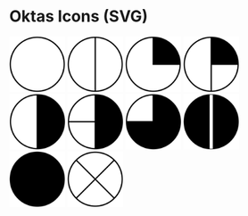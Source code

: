 # Oktas Icons (SVG)
<img src="https://github.com/Fyruz/oktas-icons/blob/main/oktas_0.svg" width="100" height="100" />
<img src="https://github.com/Fyruz/oktas-icons/blob/main/oktas_1.svg" width="100" height="100" />
<img src="https://github.com/Fyruz/oktas-icons/blob/main/oktas_2.svg" width="100" height="100" />
<img src="https://github.com/Fyruz/oktas-icons/blob/main/oktas_3.svg" width="100" height="100" />
<img src="https://github.com/Fyruz/oktas-icons/blob/main/oktas_4.svg" width="100" height="100" />
<img src="https://github.com/Fyruz/oktas-icons/blob/main/oktas_5.svg" width="100" height="100" />
<img src="https://github.com/Fyruz/oktas-icons/blob/main/oktas_6.svg" width="100" height="100" />
<img src="https://github.com/Fyruz/oktas-icons/blob/main/oktas_7.svg" width="100" height="100" />
<img src="https://github.com/Fyruz/oktas-icons/blob/main/oktas_8.svg" width="100" height="100" />
<img src="https://github.com/Fyruz/oktas-icons/blob/main/oktas_9.svg" width="100" height="100" />
